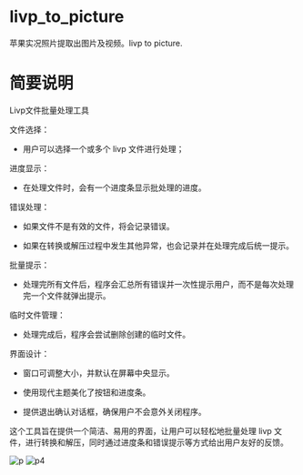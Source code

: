 # livp_to_picture
苹果实况照片提取出图片及视频。livp to picture.


# 简要说明

Livp文件批量处理工具

文件选择：

  - 用户可以选择一个或多个 livp 文件进行处理；

进度显示：

  - 在处理文件时，会有一个进度条显示批处理的进度。

错误处理：

  - 如果文件不是有效的文件，将会记录错误。

  - 如果在转换或解压过程中发生其他异常，也会记录并在处理完成后统一提示。

批量提示：

  - 处理完所有文件后，程序会汇总所有错误并一次性提示用户，而不是每次处理完一个文件就弹出提示。

临时文件管理：

  - 处理完成后，程序会尝试删除创建的临时文件。

界面设计：

  - 窗口可调整大小，并默认在屏幕中央显示。

  - 使用现代主题美化了按钮和进度条。

  - 提供退出确认对话框，确保用户不会意外关闭程序。

这个工具旨在提供一个简洁、易用的界面，让用户可以轻松地批量处理 livp 文件，进行转换和解压，同时通过进度条和错误提示等方式给出用户友好的反馈。


![p](https://github.com/user-attachments/assets/b0cf5526-bb96-4257-a9b9-a9b760b19e82)
![p4](https://github.com/user-attachments/assets/dc66eb2a-9daf-4739-ae01-6eb9d65f2b07)


